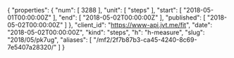 {
  "properties": {
    "num": [
      3288
    ],
    "unit": [
      "steps"
    ],
    "start": [
      "2018-05-01T00:00:00Z"
    ],
    "end": [
      "2018-05-02T00:00:00Z"
    ],
    "published": [
      "2018-05-02T00:00:00Z"
    ]
  },
  "client_id": "https://www-api.jvt.me/fit",
  "date": "2018-05-02T00:00:00Z",
  "kind": "steps",
  "h": "h-measure",
  "slug": "2018/05/pk7ug",
  "aliases": [
    "/mf2/2f7b87b3-ca45-4240-8c69-7e5407a28320/"
  ]
}
